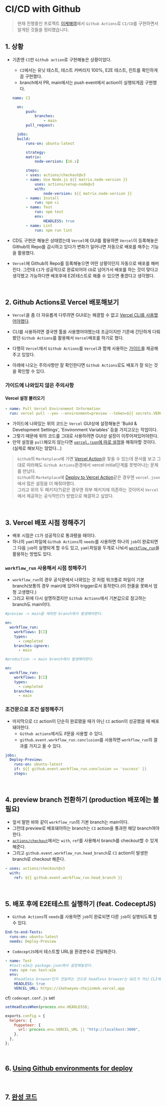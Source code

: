 # CI/CD with Github

> 현재 진행중인 프로젝트 [이케해여](https://github.com/ChoJinmok/ikehaeyeo)에서 `Github Actions`로 `CI/CD`를 구현하면서 알게된 것들을 정리했습니다.

## 1. 상황

- 기존엔 `CI`만 `Github action`로 구현해놓은 상황이었다.

  - `CI`에서는 유닛 테스트, 테스트 커버리지 100%, E2E 테스트, 린트를 확인하게 끔 구현했다.
  - branch에서 PR, main에서는 push event에서 action이 실행되게끔 구현했다.

  ```yaml
  name: CI

    on:
        push:
            branches:
                - main
        pull_request:

    jobs:
    build:
        runs-on: ubuntu-latest

        strategy:
        matrix:
            node-version: [16.x]

        steps:
        - uses: actions/checkout@v3
        - name: Use Node.js ${{ matrix.node-version }}
            uses: actions/setup-node@v3
            with:
                node-version: ${{ matrix.node-version }}
        - name: Install
            run: npm ci
        - name: Test
            run: npm test
            env:
                HEADLESS: true
        - name: Lint
            run: npm run lint
  ```

- CD도 구현은 해놓은 상태였는데 `Vercel`에 GUI를 활용하면 `Vercel`이 등록해놓은 Github의 Repo를 감시하고 있다가 변화가 일어나면 자동으로 배포를 해주는 기능을 활용했다.

- `Vercel`에 Github의 Repo를 등록해놓으면 어떤 상황이던지 자동으로 배포를 해버린다. 그런데 `CI`가 성공적으로 완료되어야 `CD`로 넘어가서 배포를 하는 것이 맞다고 생각했고 가능하다면 배포후에 E2E테스트로 해줄 수 있으면 좋겠다고 생각했다.

<br />

## 2. Github Actions로 Vercel 배포해보기

- `Vercel`을 좀 더 자유롭게 다루려면 GUI로는 해결할 수 없고 [Vercel CLI를 사용했어야했다](https://vercel.com/guides/using-vercel-cli-for-custom-workflows).

- CLI를 사용하려면 결국엔 툴을 사용했어야했는데 조금이지만 기존에 간단하게 다뤄봤던 `Github Actions`를 활용해서 `Vercel`배포를 하기로 했다.

- 다행히 `Vercel`에서 `Github Actions`를 `Vercel`과 함께 사용하는 [가이드](https://vercel.com/guides/how-can-i-use-github-actions-with-vercel)를 제공해주고 있었다.

- 아래에 나오는 주의사항만 잘 확인한다면 `Github Actions`로도 배포가 잘 되는 것을 확인할 수 있다.

### 가이드에 나와있지 않은 주의사항

#### **Vercel 설정 불러오기**

```yaml
- name: Pull Vercel Environment Information
  run: vercel pull --yes --environment=preview --token=${{ secrets.VERCEL_TOKEN }}
```

- 가이드에 나와있는 위의 코드는 `Vercel` GUI상에 설정해놓은 'Build & Development Settings', 'Environment Variables' 등을 가지고오는 작업이다.
- 그렇기 때문에 위의 코드를 그대로 사용하려면 GUI상 설정이 이루어져있어야한다.
- 만약 설정을 `pull`해오지 않는다면 [`vercel.json`에 따로 설정](https://vercel.com/docs/project-configuration)을 해줘야할 것이다.(실제로 해보지는 않았다...)

> `Github`의 `Marketplace`에 가면 [Vercel Action](https://github.com/marketplace/actions/vercel-action?version=v25.1.0)을 찾을 수 있는데 문서를 보고 그대로 따라해도 `Github Actions`환경에서 vercel initial단계를 못벗어나는 문제를 만났다.  
> `Github`의 `Marketplace`에 [Deploy to Vercel Action](https://github.com/marketplace/actions/deploy-to-vercel-action?version=v1.9.10)같은 경우엔 `vercel.json`에서 많은 설정을 더 해줘야했다.  
> 그리고 위의 두 패키지(?)같은 경우엔 외부 패키지에 의존하는 것이어서 `Vercel`에서 제공하는 공식적인(?) 방법으로 해결하고 싶었다.

<br />

## 3. Vercel 배포 시점 정해주기

- 배포 시점은 `CI`가 성공적으로 통과됐을 때이다.
- 하나의 `yaml`파일에 `Github Actions`의 `needs`를 사용하면 하나의 `job`이 완료되면 그 다음 `job`이 실행되게 할 수도 있고, `yaml`파일을 두개로 나눠서 [`workflow_run`](https://docs.github.com/en/actions/using-workflows/events-that-trigger-workflows#workflow_run)을 활용하는 방법도 있다.

### `workflow_run` 사용해서 시점 정해주기

- `workflow_run`의 경우 공식문에서 나와있는 것 처럼 워크플로 파일이 기본 branch(보통의 경우 main)에 있어야 trigger로서 동작한다.(이 한줄을 못봐서 엄청 고생했다.)
- 그리고 뒤에 다시 설명하겠지만 `Github Actions`에서 기본값으로 참고하는 branch도 main이다.

```yaml
#preview -> main을 제외한 branch에서 발생해야한다.

on:
  workflow_run:
    workflows: [CI]
    types:
      - completed
    branches-ignore:
      - main
```

```yaml
#production -> main branch에서 발생해야한다.

on:
  workflow_run:
    workflows: [CI]
    types:
      - completed
    branches:
      - main
```

### 조건문으로 조건 설정해주기

- 마지막으로 `CI` action이 단순히 완료됐을 때가 아닌 `CI` action이 성공했을 때 배포돼야한다.
  - `Github actions`에서도 if문을 사용할 수 있다.
  - `github.event.workflow_run.conclusion`를 사용하면 `workflow_run`의 결과를 가지고 올 수 있다.

```yaml
jobs:
  Deploy-Preview:
    runs-on: ubuntu-latest
    if: ${{ github.event.workflow_run.conclusion == 'success' }}
    steps:
```

<br />

## 4. preview branch 전환하기 (production 배포에는 불필요)

- 앞서 말한 바와 같이 `workflow_run`의 기본 branch는 main이다.
- 그런데 preview로 배포돼야하는 branch는 `CI` action을 통과한 해당 branch여야한다.
- [`actions/checkout`](https://github.com/actions/checkout)에서는 `with`, `ref`를 사용해서 branch를 checkout할 수 있게 해준다.
- 그리고 `github.event.workflow_run.head_branch`로 `CI` action이 발생한 branch로 checkout 해준다.

```yaml
- uses: actions/checkout@v3
  with:
    ref: ${{ github.event.workflow_run.head_branch }}
```

<br />

## 5. 배포 후에 E2E테스트 실행하기 (feat. CodeceptJS)

- `Github Actions`의 `needs`를 사용하면 `job`이 완료되면 다른 `job`이 실행되도록 할 수 있다.

```yaml
End-to-end-Tests:
  runs-on: ubuntu-latest
  needs: Deploy-Preview
```

- `CodeceptJS`에서 테스트할 URL을 환경변수로 전달해준다.

```yaml
- name: Test
  #test:e2e는 package.json에서 설정해놓았다.
  run: npm run test:e2e
  env:
    #headless browser인지 전달하는 것으로 headless browser는 GUI가 아닌 CLI에서 동작하는 웹브라우저이다.
    HEADLESS: true
    VERCEL_URL: https://ikehaeyeo-chojinmok.vercel.app
```

cf) `codecept.conf.js` set

```javascript
setHeadlessWhen(process.env.HEADLESS);

exports.config = {
  helpers: {
    Puppeteer: {
      url: process.env.VERCEL_URL || "http://localhost:3000",
    },
  },
};
```

<br />

## 6. [Using Github environments for deploy](https://docs.github.com/en/actions/deployment/targeting-different-environments/using-environments-for-deployment)

<br />

## 7. [완성 코드](https://github.com/ChoJinmok/ikehaeyeo/tree/main/.github/workflows)
